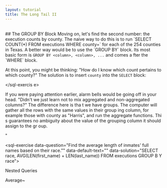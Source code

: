 ```yaml
---
layout: tutorial
title: The Long Tail II
---
```


<br>
<a name="groupby"></a>
## The GROUP BY Block
Moving on, let's find the second number: the execution counts by county. The naive way to do this is to run `SELECT COUNT(*) FROM executions WHERE county=<county>` for each of the 254 counties in Texas. A better way would be to use the `GROUP BY` block. Its most basic form     is <code class="codeblock">GROUP BY &lt;column&gt;, &lt;column&gt;, ...</code> and comes a    fter the `WHERE` block.

<sql-exercise
  data-question="This query pulls the execution counts for each county."
  data-default-text="SELECT COUNT(*) FROM executions GROUP BY county"></sql-exercise>

At this point, you might be thinking: "How do I know which count pertains to which county?"     The solution is to insert `county` into the `SELECT` block:

<sql-exercise
  data-default-text="SELECT county, COUNT(*) FROM executions GROUP BY county"></sql-exercis    e>

If you were paying attention earlier, alarm bells would be going off in your head. "Didn't     we just learn not to mix aggregated and non-aggregated columns?" The difference here is tha    t we have groups. The computer will gather all the rows with the same values in their group    ing column, for example those with county as "Harris", and run the aggregate functions. Thi    s guarantees no ambiguity about the value of the grouping column it should assign to the gr    oup.

<sql-quiz
  data-title="Mark the statements that are true:<br>The query <code>SELECT county, race, CO    UNT(*) FROM executions GROUP BY county, race</code> ...">
  <sql-quiz-option
    data-value="unique_combocc"
    data-statement="will return as many rows as there are unique combinations of counties a    nd races."
    data-correct="true"></sql-quiz-option>
  <sql-quiz-option
    data-statement="will have a different value of county for every row it returns."
    data-value="one_col_diff">"</sql-quiz-option>
</sql-quiz>

<sql-exercise
  data-question="Find the average length of inmates' full names based on their race.""
  data-default-text=""
  data-solution="SELECT race, AVG(LEN(first_name) + LEN(last_name)) FROM executions GROUP B    Y race"></sql-exercise>


Nested Queries

<sql-exercise
  data-question="Find the first and last_name of the the inmate with the longest last state    ment."
  data-comment="Aggregate functions aren't confined to the <code>SELECT</code> block. Here     you may have to use them in the <code>WHERE</code> block."
  data-default-text=""
  data-solution="SELECT first_name, last_name FROM executions WHERE LEN(last_statement) = M    AX(LEN(last_statement))"></sql-exercise>

Average~

